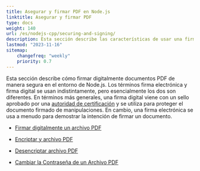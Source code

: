 ```yaml
---
title: Asegurar y firmar PDF en Node.js
linktitle: Asegurar y firmar PDF
type: docs
weight: 140
url: /es/nodejs-cpp/securing-and-signing/
description: Esta sección describe las características de usar una firma y asegurar su documento PDF en el entorno de Node.js.
lastmod: "2023-11-16"
sitemap:
    changefreq: "weekly"
    priority: 0.7
---
```


Esta sección describe cómo firmar digitalmente documentos PDF de manera segura en el entorno de Node.js. Los términos firma electrónica y firma digital se usan indistintamente, pero esencialmente los dos son diferentes. En términos más generales, una firma digital viene con un sello aprobado por una [autoridad de certificación](https://en.wikipedia.org/wiki/Certificate_authority) y se utiliza para proteger el documento firmado de manipulaciones. En cambio, una firma electrónica se usa a menudo para demostrar la intención de firmar un documento.

- [Firmar digitalmente un archivo PDF](/pdf/es/nodejs-cpp/sign-pdf/)
- [Encriptar y archivo PDF](/pdf/es/nodejs-cpp/encrypt-pdf/)

- [Desencriptar archivo PDF](/pdf/es/nodejs-cpp/decrypt-pdf/)
- [Cambiar la Contraseña de un Archivo PDF](/pdf/es/nodejs-cpp/change-password-pdf/)